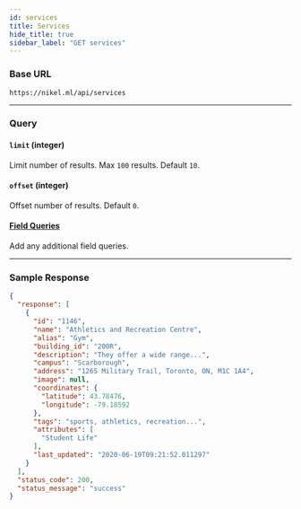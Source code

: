 ```yaml
---
id: services
title: Services
hide_title: true
sidebar_label: "GET services"
---
```


### Base URL

```
https://nikel.ml/api/services
```

---

### Query

#### `limit` (integer)

Limit number of results. Max `100` results. Default `10`.

#### `offset` (integer)

Offset number of results. Default `0`.

#### [Field Queries](query_guide)

Add any additional field queries.

---

### Sample Response

```json title="https://nikel.ml/api/services?name=recreation&limit=1"
{
  "response": [
    {
      "id": "1146",
      "name": "Athletics and Recreation Centre",
      "alias": "Gym",
      "building_id": "200R",
      "description": "They offer a wide range...",
      "campus": "Scarborough",
      "address": "1265 Military Trail, Toronto, ON, M1C 1A4",
      "image": null,
      "coordinates": {
        "latitude": 43.78476,
        "longitude": -79.18592
      },
      "tags": "sports, athletics, recreation...",
      "attributes": [
        "Student Life"
      ],
      "last_updated": "2020-06-19T09:21:52.011297"
    }
  ],
  "status_code": 200,
  "status_message": "success"
}
```
